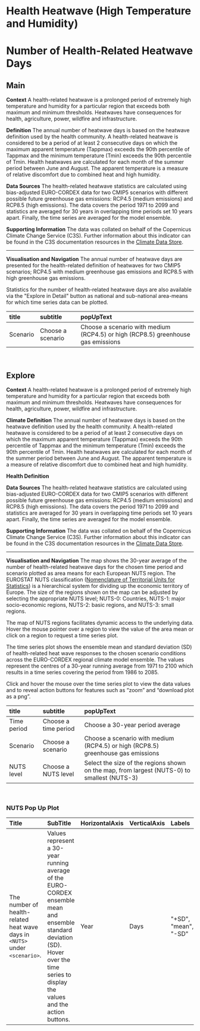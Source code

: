 
Health Heatwave (High Temperature and Humidity)
===============================================

# Number of Health-Related Heatwave Days

## Main


**Context**
A health-related heatwave is a prolonged period of extremely high temperature and humidity for a particular region that exceeds both maximum and minimum thresholds.  Heatwaves have consequences for health, agriculture, power, wildfire and infrastructure. 

**Definition**
The annual number of heatwave days is based on the heatwave definition used by the health community. A health-related heatwave is considered to be a period of at least 2 consecutive days on which the maximum apparent temperature (Tappmax) exceeds the 90th percentile of Tappmax and the minimum temperature (Tmin) exceeds the 90th percentile of Tmin. Health heatwaves are calculated for each month of the summer period between June and August.  The apparent temperature is a measure of relative discomfort due to combined heat and high humidity.

**Data Sources**
The health-related heatwave statistics are calculated using bias-adjusted EURO-CORDEX data for two CMIP5 scenarios with different possible future greenhouse gas emissions: RCP4.5 (medium emissions) and RCP8.5 (high emissions). The data covers the period 1971 to 2099 and statistics are averaged for 30 years in overlapping time periods set 10 years apart.  Finally, the time series are averaged for the model ensemble.

**Supporting Information**
The data was collated on behalf of the Copernicus Climate Change Service (C3S).  Further information about this indicator can be found in the C3S documentation resources in the [Climate Data Store](https://cds.climate.copernicus.eu/cdsapp#!/dataset/sis-heat-and-cold-spells?tab=overview).

***

**Visualisation and Navigation**
The annual number of heatwave days are presented for the health-related definition of heatwaves for two CMIP5 scenarios; RCP4.5 with medium greenhouse gas emissions and RCP8.5 with high greenhouse gas emissions.

Statistics for the number of health-related heatwave days are also available via the "Explore in Detail" button as national and sub-national area-means for which time series data can be plotted.  

|title|subtitle|popUpText|
| :--- | :--- | :--- |
|Scenario|Choose a scenario|Choose a scenario with medium (RCP4.5) or high (RCP8.5) greenhouse gas emissions|


<br />  

## Explore


**Context**
A health-related heatwave is a prolonged period of extremely high temperature and humidity for a particular region that exceeds both maximum and minimum thresholds.  Heatwaves have consequences for health, agriculture, power, wildfire and infrastructure. 

**Climate Definition**
The annual number of heatwave days is based on the heatwave definition used by the health community. A health-related heatwave is considered to be a period of at least 2 consecutive days on which the maximum apparent temperature (Tappmax) exceeds the 90th percentile of Tappmax and the minimum temperature (Tmin) exceeds the 90th percentile of Tmin. Health heatwaves are calculated for each month of the summer period between June and August.  The apparent temperature is a measure of relative discomfort due to combined heat and high humidity.

**Health Definition**


**Data Sources**
The health-related heatwave statistics are calculated using bias-adjusted EURO-CORDEX data for two CMIP5 scenarios with different possible future greenhouse gas emissions: RCP4.5 (medium emissions) and RCP8.5 (high emissions). The data covers the period 1971 to 2099 and statistics are averaged for 30 years in overlapping time periods set 10 years apart.  Finally, the time series are averaged for the model ensemble.

**Supporting Information**
The data was collated on behalf of the Copernicus Climate Change Service (C3S).  Further information about this indicator can be found in the C3S documentation resources in the [Climate Data Store](https://cds.climate.copernicus.eu/cdsapp#!/dataset/sis-heat-and-cold-spells?tab=overview).

***

**Visualisation and Navigation**
The map shows the 30-year average of the number of health-related heatwave days for the chosen time period and scenario plotted as area means for each European NUTS region. The EUROSTAT NUTS classification ([Nomenclature of Territorial Units for Statistics](https://ec.europa.eu/eurostat/web/nuts/background)) is a hierarchical system for dividing up the economic territory of Europe. The size of the regions shown on the map can be adjusted by selecting the appropriate NUTS level; NUTS-0: Countries, NUTS-1: major socio-economic regions, NUTS-2: basic regions, and NUTS-3: small regions.

The map of NUTS regions facilitates dynamic access to the underlying data. Hover the mouse pointer over a region to view the value of the area mean or click on a region to request a time series plot.

The time series plot shows the ensemble mean and standard deviation (SD) of health-related heat wave responses to the chosen scenario conditions across the EURO-CORDEX regional climate model ensemble. The values represent the centres of a 30-year running average from 1971 to 2100 which results in a time series covering the period from 1986 to 2085.

Click and hover the mouse over the time series plot to view the data values and to reveal action buttons for features such as “zoom” and “download plot as a png”.  

|title|subtitle |popUpText|
| :--- | :--- | :--- |
|Time period|Choose a time period|Choose a 30-year period average|
|Scenario|Choose a scenario|Choose a scenario with medium (RCP4.5) or high (RCP8.5) greenhouse gas emissions|
|NUTS level|Choose a NUTS level|Select the size of the regions shown on the map, from largest (NUTS-0) to smallest (NUTS-3)|


<br />  

### NUTS Pop Up Plot

|Title|SubTitle|HorizontalAxis|VerticalAxis|Labels|
| :--- | :--- | :--- | :--- | :--- |
|The number of health-related heat wave days in `<NUTS>` under `<scenario>`.|Values represent a 30-year running average of the EURO-CORDEX ensemble mean and ensemble standard deviation (SD). Hover over the time series to display the values and the action buttons.|Year|Days|"+SD", "mean", "-SD"|

